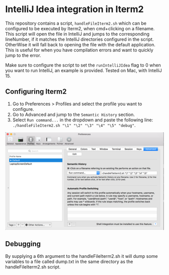 # IntelliJ Idea integration in Iterm2
This repository contains a script, `handleFileIterm2.sh` which can be configured to be executed by Iterm2, when cmd+clicking on a filename. This script will open the file in IntelliJ and jumps to the corresponding lineNumber, if it matches the IntelliJ directories configured in the script. OtherWise it will fall back to opening the file with the default application.
This is useful for when you have compilation errors and want to quickly jump to the error.

Make sure to configure the script to set the `runIntelliJIdea` flag to 0 when you want to run IntelliJ, an example is provided.
Tested on Mac, with IntelliJ 15.

## Configuring Iterm2

1. Go to Preferences > Profiles and select the profile you want to configure.
2. Go to Advanced and jump to the `Semantic History` section.
3. Select `Run command...` in the dropdown and paste the following line: `./handleFileIterm2.sh "\1" "\2" "\3" "\4" "\5" "debug"`.

![alt tag](SemanticHistory.png)

## Debugging

By supplying a 6th argument to the handleFileIterm2.sh it will dump some variables to a file called dump.txt in the same directory as the handleFileIterm2.sh script.
